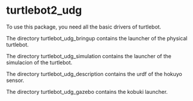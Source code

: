 # turtlebot2_udg

To use this package, you need all the basic drivers of turtlebot.

The directory turtlebot_udg_bringup contains the launcher of the physical turtlebot.

The directory turtlebot_udg_simulation contains the launcher of the simulacion of the turtlebot.

The directory turtlebot_udg_description contains the urdf of the hokuyo sensor.

The directory turtlebot_udg_gazebo contains the kobuki launcher.
